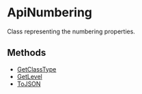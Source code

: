 # ApiNumbering

Class representing the numbering properties.

## Methods

- [GetClassType](./Methods/GetClassType.md)
- [GetLevel](./Methods/GetLevel.md)
- [ToJSON](./Methods/ToJSON.md)